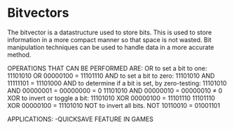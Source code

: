 # Bitvectors
The bitvector is a datastructure used to store bits. This is used to store information 
in a more compact manner so that space is not wasted. Bit manipulation techniques can be used
to handle data in a more accurate method.

OPERATIONS THAT CAN BE PERFORMED ARE:
    OR to set a bit to one: 11101010 OR 00000100 = 11101110
    AND to set a bit to zero: 11101010 AND 11111101 = 11101000
    AND to determine if a bit is set, by zero-testing:
        11101010 AND 00000001 = 00000000 = 0
        11101010 AND 00000010 = 00000010 ≠ 0
    XOR to invert or toggle a bit:
        11101010 XOR 00000100 = 11101110
        11101110 XOR 00000100 = 11101010
    NOT to invert all bits.
        NOT 10110010 = 01001101


  APPLICATIONS:
  -QUICKSAVE FEATURE IN GAMES
